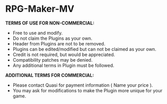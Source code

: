 RPG-Maker-MV
============

<b>TERMS OF USE FOR NON-COMMERCIAL:</b>
 * Free to use and modify.
 * Do not claim the Plugins as your own.
 * Header from Plugins are not to be removed.
 * Plugins can be edited/modified but can not be claimed as your own.
 * Credit is not required, but would be appreciated.
 * Compatibility patches may be denied.
 * Any additional terms in Plugin must be followed.

<b>ADDITIONAL TERMS FOR COMMERCIAL:</b>
 * Please contact Quasi for payment information ( Name your price ).
 * You may ask for modifications to make the Plugin more unique for your game.

